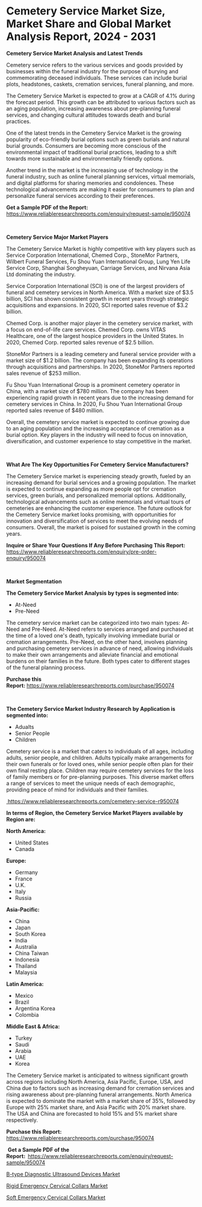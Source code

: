 <p><h1>Cemetery Service Market Size, Market Share and Global Market Analysis Report, 2024 - 2031</h1></p><p><strong>Cemetery Service Market Analysis and Latest Trends</strong></p>
<p><p>Cemetery service refers to the various services and goods provided by businesses within the funeral industry for the purpose of burying and commemorating deceased individuals. These services can include burial plots, headstones, caskets, cremation services, funeral planning, and more.</p><p>The Cemetery Service Market is expected to grow at a CAGR of 4.1% during the forecast period. This growth can be attributed to various factors such as an aging population, increasing awareness about pre-planning funeral services, and changing cultural attitudes towards death and burial practices.</p><p>One of the latest trends in the Cemetery Service Market is the growing popularity of eco-friendly burial options such as green burials and natural burial grounds. Consumers are becoming more conscious of the environmental impact of traditional burial practices, leading to a shift towards more sustainable and environmentally friendly options.</p><p>Another trend in the market is the increasing use of technology in the funeral industry, such as online funeral planning services, virtual memorials, and digital platforms for sharing memories and condolences. These technological advancements are making it easier for consumers to plan and personalize funeral services according to their preferences.</p></p>
<p><strong>Get a Sample PDF of the Report:&nbsp;</strong> <a href="https://www.reliableresearchreports.com/enquiry/request-sample/950074">https://www.reliableresearchreports.com/enquiry/request-sample/950074</a></p>
<p>&nbsp;</p>
<p><strong>Cemetery Service Major Market Players</strong></p>
<p><p>The Cemetery Service Market is highly competitive with key players such as Service Corporation International, Chemed Corp., StoneMor Partners, Wilbert Funeral Services, Fu Shou Yuan International Group, Lung Yen Life Service Corp, Shanghai Songheyuan, Carriage Services, and Nirvana Asia Ltd dominating the industry. </p><p>Service Corporation International (SCI) is one of the largest providers of funeral and cemetery services in North America. With a market size of $3.5 billion, SCI has shown consistent growth in recent years through strategic acquisitions and expansions. In 2020, SCI reported sales revenue of $3.2 billion.</p><p>Chemed Corp. is another major player in the cemetery service market, with a focus on end-of-life care services. Chemed Corp. owns VITAS Healthcare, one of the largest hospice providers in the United States. In 2020, Chemed Corp. reported sales revenue of $2.5 billion.</p><p>StoneMor Partners is a leading cemetery and funeral service provider with a market size of $1.2 billion. The company has been expanding its operations through acquisitions and partnerships. In 2020, StoneMor Partners reported sales revenue of $253 million.</p><p>Fu Shou Yuan International Group is a prominent cemetery operator in China, with a market size of $780 million. The company has been experiencing rapid growth in recent years due to the increasing demand for cemetery services in China. In 2020, Fu Shou Yuan International Group reported sales revenue of $480 million.</p><p>Overall, the cemetery service market is expected to continue growing due to an aging population and the increasing acceptance of cremation as a burial option. Key players in the industry will need to focus on innovation, diversification, and customer experience to stay competitive in the market.</p></p>
<p>&nbsp;</p>
<p><strong>What Are The Key Opportunities For Cemetery Service Manufacturers?</strong></p>
<p><p>The Cemetery Service market is experiencing steady growth, fueled by an increasing demand for burial services and a growing population. The market is expected to continue expanding as more people opt for cremation services, green burials, and personalized memorial options. Additionally, technological advancements such as online memorials and virtual tours of cemeteries are enhancing the customer experience. The future outlook for the Cemetery Service market looks promising, with opportunities for innovation and diversification of services to meet the evolving needs of consumers. Overall, the market is poised for sustained growth in the coming years.</p></p>
<p><strong>Inquire or Share Your Questions If Any Before Purchasing This Report:</strong> <a href="https://www.reliableresearchreports.com/enquiry/pre-order-enquiry/950074">https://www.reliableresearchreports.com/enquiry/pre-order-enquiry/950074</a></p>
<p>&nbsp;</p>
<p><strong>Market Segmentation</strong></p>
<p><strong>The Cemetery Service Market Analysis by types is segmented into:</strong></p>
<p><ul><li>At-Need</li><li>Pre-Need</li></ul></p>
<p><p>The cemetery service market can be categorized into two main types: At-Need and Pre-Need. At-Need refers to services arranged and purchased at the time of a loved one's death, typically involving immediate burial or cremation arrangements. Pre-Need, on the other hand, involves planning and purchasing cemetery services in advance of need, allowing individuals to make their own arrangements and alleviate financial and emotional burdens on their families in the future. Both types cater to different stages of the funeral planning process.</p></p>
<p><strong>Purchase this Report:&nbsp;</strong><a href="https://www.reliableresearchreports.com/purchase/950074">https://www.reliableresearchreports.com/purchase/950074</a></p>
<p>&nbsp;</p>
<p><strong>The Cemetery Service Market Industry Research by Application is segmented into:</strong></p>
<p><ul><li>Adualts</li><li>Senior People</li><li>Children</li></ul></p>
<p><p>Cemetery service is a market that caters to individuals of all ages, including adults, senior people, and children. Adults typically make arrangements for their own funerals or for loved ones, while senior people often plan for their own final resting place. Children may require cemetery services for the loss of family members or for pre-planning purposes. This diverse market offers a range of services to meet the unique needs of each demographic, providing peace of mind for individuals and their families.</p></p>
<p><a href="https://www.reliableresearchreports.com/cemetery-service-r950074">&nbsp;https://www.reliableresearchreports.com/cemetery-service-r950074</a></p>
<p><strong>In terms of Region, the Cemetery Service Market Players available by Region are:</strong></p>
<p>
    <p> <strong> North America: </strong>
        <ul>
            <li>United States</li>
            <li>Canada</li>
        </ul>
        </p> 
    <p> <strong> Europe: </strong>
        <ul>
            <li>Germany</li>
            <li>France</li>
            <li>U.K.</li>
            <li>Italy</li>
            <li>Russia</li>
        </ul>
        </p> 
    <p> <strong> Asia-Pacific: </strong>
        <ul>
            <li>China</li>
            <li>Japan</li>
            <li>South Korea</li>
            <li>India</li>
            <li>Australia</li>
            <li>China Taiwan</li>
            <li>Indonesia</li>
            <li>Thailand</li>
            <li>Malaysia</li>
        </ul>
        </p> 
    <p> <strong> Latin America: </strong>
        <ul>
            <li>Mexico</li>
            <li>Brazil</li>
            <li>Argentina Korea</li>
            <li>Colombia</li>
        </ul>
        </p> 
    <p> <strong> Middle East & Africa: </strong>
        <ul>
            <li>Turkey</li>
            <li>Saudi</li>
            <li>Arabia</li>
            <li>UAE</li>
            <li>Korea</li>
        </ul>
    </p>
    </p>
<p><p>The Cemetery Service market is anticipated to witness significant growth across regions including North America, Asia Pacific, Europe, USA, and China due to factors such as increasing demand for cremation services and rising awareness about pre-planning funeral arrangements. North America is expected to dominate the market with a market share of 35%, followed by Europe with 25% market share, and Asia Pacific with 20% market share. The USA and China are forecasted to hold 15% and 5% market share respectively.</p></p>
<p><strong>Purchase this Report: </strong><a href="https://www.reliableresearchreports.com/purchase/950074">https://www.reliableresearchreports.com/purchase/950074</a></p>
<p>&nbsp;<strong>Get a Sample PDF of the Report:&nbsp;&nbsp;</strong><a href="https://www.reliableresearchreports.com/enquiry/request-sample/950074">https://www.reliableresearchreports.com/enquiry/request-sample/950074</a></p>
<p><strong></strong></p>
<p><p><a href="https://github.com/fauzi1101fauzi/Market-Research-Report-List-1/blob/main/b-type-diagnostic-ultrasound-devices-market.md">B-type Diagnostic Ultrasound Devices Market</a></p><p><a href="https://github.com/jhcraigie/Market-Research-Report-List-4/blob/main/rigid-emergency-cervical-collars-market.md">Rigid Emergency Cervical Collars Market</a></p><p><a href="https://github.com/PeterParrish5/Market-Research-Report-List-5/blob/main/soft-emergency-cervical-collars-market.md">Soft Emergency Cervical Collars Market</a></p></p>